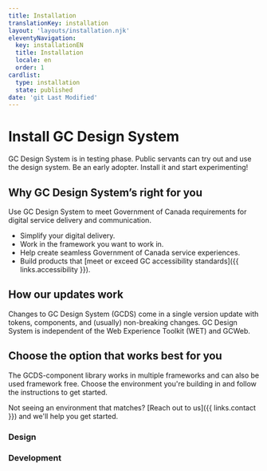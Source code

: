 ```yaml
---
title: Installation
translationKey: installation
layout: 'layouts/installation.njk'
eleventyNavigation:
  key: installationEN
  title: Installation
  locale: en
  order: 1
cardlist:
  type: installation
  state: published
date: 'git Last Modified'
---
```


# Install GC Design System

GC Design System is in testing phase. Public servants can try out and use the design system. Be an early adopter. Install it and start experimenting!

## Why GC Design System’s right for you

Use GC Design System to meet Government of Canada requirements for digital service delivery and communication.

- Simplify your digital delivery.
- Work in the framework you want to work in.
- Help create seamless Government of Canada service experiences.
- Build products that [meet or exceed GC accessibility standards]({{ links.accessibility }}).

## How our updates work

Changes to GC Design System (GCDS) come in a single version update with tokens, components, and (usually) non-breaking changes. GC Design System is independent of the Web Experience Toolkit (WET) and GCWeb.

## Choose the option that works best for you

The GCDS-component library works in multiple frameworks and can also be used framework free. Choose the environment you're building in and follow the instructions to get started.

Not seeing an environment that matches? [Reach out to us]({{ links.contact }}) and we'll help you get started.

### Design

<gcds-grid tag="ul" columns="1fr" columns-tablet="1fr 1fr" columns-desktop="1fr 1fr 1fr">
  <gcds-card
    card-title="Figma"
    href="/en/installation/figma/"
    description="Lost and looking for our Figma design library? We got you."
    img-src="/images/common/installation/banner-figma.svg"
    img-alt="TO DO"
  >
  </gcds-card>
</gcds-grid>

### Development